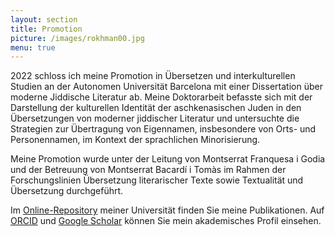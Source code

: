 ```yaml
---
layout: section
title: Promotion
picture: /images/rokhman00.jpg
menu: true
---
```

2022 schloss ich meine Promotion in Übersetzen und interkulturellen Studien an der Autonomen Universität Barcelona mit einer Dissertation über moderne Jiddische Literatur ab. Meine Doktorarbeit befasste sich mit der Darstellung der kulturellen Identität der aschkenasischen Juden in den Übersetzungen von moderner jiddischer Literatur und untersuchte die Strategien zur Übertragung von Eigennamen, insbesondere von Orts- und Personennamen, im Kontext der sprachlichen Minorisierung.

Meine Promotion wurde unter der Leitung von Montserrat Franquesa i Godia und der Betreuung von Montserrat Bacardí i Tomàs im Rahmen der Forschungslinien Übersetzung literarischer Texte sowie Textualität und Übersetzung durchgeführt.

Im [Online-Repository](https://ddd.uab.cat/search?ln=en&sc=1&p=Ferrarons+Llagostera) meiner Universität finden Sie meine Publikationen. Auf [ORCID](https://orcid.org/0000-0003-0201-2454) und [Google Scholar](https://scholar.google.cat/citations?user=d8_Z61kAAAAJ&hl=de) können Sie mein akademisches Profil einsehen.
